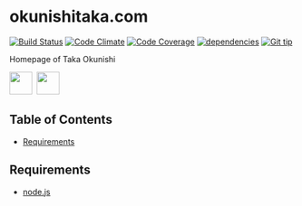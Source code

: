 okunishitaka.com
======
<!-- Badge start -->

[![Build Status][my_travis_badge_url]][my_travis_url]
[![Code Climate][my_codeclimate_badge_url]][my_codeclimate_url]
[![Code Coverage][my_codeclimate_coverage_badge_url]][my_codeclimate_url]
[![dependencies][my_gemnasium_badge_url]][my_gemnasium_url]
[![Git tip][my_gittip_budge_url]][my_gittip_url]

<!-- Badge end -->

Homepage of Taka Okunishi


<!-- Banner start -->

<a href="https://github.com/tick-tack/apeman"><img style="height:40px;" src="https://raw.githubusercontent.com/tick-tack/apeman/master/doc/images/apeman.png" height="40"></a>&nbsp;
<a href="http://nodejs.org/"><img style="height:40px;" src="http://nodejs.org/images/logos/nodejs-dark.png" height="40"></a>&nbsp;

<!-- Banner end -->

Table of Contents
-----
- [Requirements](#02-requirements)




<a name="02-requirements"></a>
Requirements
------

+ [node.js][nodejs_url]




<!-- Links start -->

[nodejs_url]: http://nodejs.org/
[my_license_url]: http://raw.github.com/okunishinishi/okunishitaka.com/master/LICENSE
[my_travis_url]: http://travis-ci.org/okunishinishi/okunishitaka.com
[my_travis_badge_url]: http://img.shields.io/travis/okunishinishi/okunishitaka.com.svg?style=flat
[my_codeclimate_url]: http://codeclimate.com/github/okunishinishi/okunishitaka.com
[my_codeclimate_badge_url]: http://img.shields.io/codeclimate/github/okunishinishi/okunishitaka.com.svg?style=flat
[my_codeclimate_coverage_badge_url]: http://img.shields.io/codeclimate/coverage/github/okunishinishi/okunishitaka.com.svg?style=flat
[my_apiguide_url]: http://okunishinishi.github.io/okunishitaka.com/apiguide/
[my_coverage_report_url]: http://okunishinishi.github.io/okunishitaka.com/coverage/lcov-report/
[my_gittip_url]: http://www.gittip.com/okunishinishi/
[my_gittip_budge_url]: http://img.shields.io/gittip/okunishinishi.svg?style=flat
[my_tag_url]: http://github.com/okunishinishi/okunishitaka.com/releases
[my_tag_badge_url]: http://img.shields.io/github/tag/okunishinishi/okunishitaka.com.svg?style=flat
[my_gemnasium_url]: http://gemnasium.com/okunishinishi/okunishitaka.com
[my_gemnasium_badge_url]: http://img.shields.io/gemnasium/okunishinishi/okunishitaka.com.svg?style=flat

<!-- Links end-->